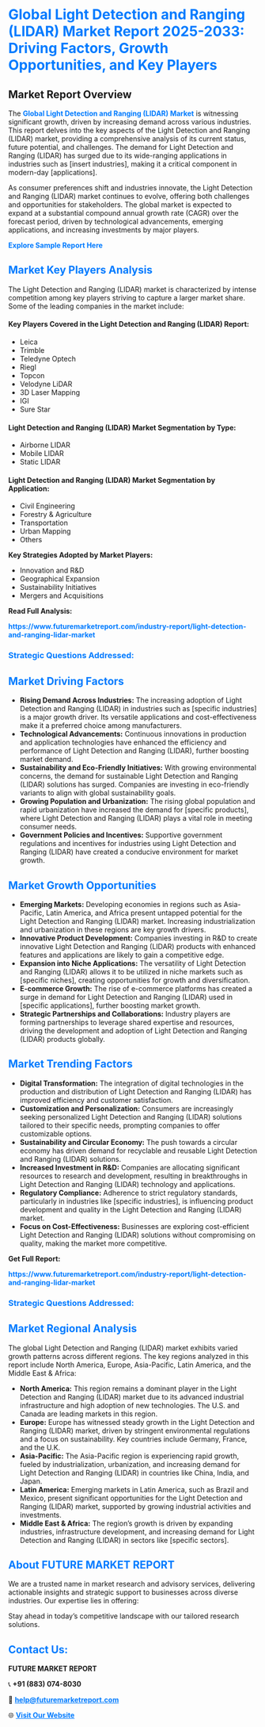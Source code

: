 <h1 style="color: #007BFF;">Global Light Detection and Ranging (LIDAR) Market Report 2025-2033: Driving Factors, Growth Opportunities, and Key Players</h1>

<section id="overview">
<h2>Market Report Overview</h2>
<p>The <a href="https://www.futuremarketreport.com/industry-report/light-detection-and-ranging-lidar-market" style="color: #007BFF; text-decoration: none;"><strong>Global Light Detection and Ranging (LIDAR) Market</strong></a> is witnessing significant growth, driven by increasing demand across various industries. This report delves into the key aspects of the Light Detection and Ranging (LIDAR) market, providing a comprehensive analysis of its current status, future potential, and challenges. The demand for Light Detection and Ranging (LIDAR) has surged due to its wide-ranging applications in industries such as [insert industries], making it a critical component in modern-day [applications].</p>
<p>As consumer preferences shift and industries innovate, the Light Detection and Ranging (LIDAR) market continues to evolve, offering both challenges and opportunities for stakeholders. The global market is expected to expand at a substantial compound annual growth rate (CAGR) over the forecast period, driven by technological advancements, emerging applications, and increasing investments by major players.</p>
</section>

<section id="overview">
<p><a href="https://www.futuremarketreport.com/request-sample/reportId=98352" style="color: #007BFF; text-decoration: none;"><strong>Explore Sample Report Here</strong></a></p>
</section>

<section id="key-players">
<h2 style="color: #007BFF;">Market Key Players Analysis</h2>
<p>The Light Detection and Ranging (LIDAR) market is characterized by intense competition among key players striving to capture a larger market share. Some of the leading companies in the market include:</p>
<h4>Key Players Covered in the Light Detection and Ranging (LIDAR) Report:</h4>
<ul><li>Leica</li><li>Trimble</li><li>Teledyne Optech</li><li>Riegl</li><li>Topcon</li><li>Velodyne LiDAR</li><li>3D Laser Mapping</li><li>IGI</li><li>Sure Star</li></ul>
<h4>Light Detection and Ranging (LIDAR) Market Segmentation by Type:</h4>
<ul><li>Airborne LIDAR</li><li>Mobile LIDAR</li><li>Static LIDAR</li></ul>

<h4>Light Detection and Ranging (LIDAR) Market Segmentation by Application:</h4>
<ul><li>Civil Engineering</li><li>Forestry &amp; Agriculture</li><li>Transportation</li><li>Urban Mapping</li><li>Others</li></ul>
<p><strong>Key Strategies Adopted by Market Players:</strong></p>
<ul>
<li>Innovation and R&D</li>
<li>Geographical Expansion</li>
<li>Sustainability Initiatives</li>
<li>Mergers and Acquisitions</li>
</ul>
</section>

<section>
<p><strong>Read Full Analysis: </strong></p><a href="https://www.futuremarketreport.com/industry-report/light-detection-and-ranging-lidar-market" style="color: #007BFF; text-decoration: none;"><strong>https://www.futuremarketreport.com/industry-report/light-detection-and-ranging-lidar-market</strong></a>
<h3 style="color: #007BFF;">Strategic Questions Addressed:</h3>
</section>

<section id="driving-factors">
<h2 style="color: #007BFF;">Market Driving Factors</h2>
<ul>
<li><strong>Rising Demand Across Industries:</strong> The increasing adoption of Light Detection and Ranging (LIDAR) in industries such as [specific industries] is a major growth driver. Its versatile applications and cost-effectiveness make it a preferred choice among manufacturers.</li>
<li><strong>Technological Advancements:</strong> Continuous innovations in production and application technologies have enhanced the efficiency and performance of Light Detection and Ranging (LIDAR), further boosting market demand.</li>
<li><strong>Sustainability and Eco-Friendly Initiatives:</strong> With growing environmental concerns, the demand for sustainable Light Detection and Ranging (LIDAR) solutions has surged. Companies are investing in eco-friendly variants to align with global sustainability goals.</li>
<li><strong>Growing Population and Urbanization:</strong> The rising global population and rapid urbanization have increased the demand for [specific products], where Light Detection and Ranging (LIDAR) plays a vital role in meeting consumer needs.</li>
<li><strong>Government Policies and Incentives:</strong> Supportive government regulations and incentives for industries using Light Detection and Ranging (LIDAR) have created a conducive environment for market growth.</li>
</ul>
</section>

<section id="growth-opportunities">
<h2 style="color: #007BFF;">Market Growth Opportunities</h2>
<ul>
<li><strong>Emerging Markets:</strong> Developing economies in regions such as Asia-Pacific, Latin America, and Africa present untapped potential for the Light Detection and Ranging (LIDAR) market. Increasing industrialization and urbanization in these regions are key growth drivers.</li>
<li><strong>Innovative Product Development:</strong> Companies investing in R&D to create innovative Light Detection and Ranging (LIDAR) products with enhanced features and applications are likely to gain a competitive edge.</li>
<li><strong>Expansion into Niche Applications:</strong> The versatility of Light Detection and Ranging (LIDAR) allows it to be utilized in niche markets such as [specific niches], creating opportunities for growth and diversification.</li>
<li><strong>E-commerce Growth:</strong> The rise of e-commerce platforms has created a surge in demand for Light Detection and Ranging (LIDAR) used in [specific applications], further boosting market growth.</li>
<li><strong>Strategic Partnerships and Collaborations:</strong> Industry players are forming partnerships to leverage shared expertise and resources, driving the development and adoption of Light Detection and Ranging (LIDAR) products globally.</li>
</ul>
</section>

<section id="trending-factors">
<h2 style="color: #007BFF;">Market Trending Factors</h2>
<ul>
<li><strong>Digital Transformation:</strong> The integration of digital technologies in the production and distribution of Light Detection and Ranging (LIDAR) has improved efficiency and customer satisfaction.</li>
<li><strong>Customization and Personalization:</strong> Consumers are increasingly seeking personalized Light Detection and Ranging (LIDAR) solutions tailored to their specific needs, prompting companies to offer customizable options.</li>
<li><strong>Sustainability and Circular Economy:</strong> The push towards a circular economy has driven demand for recyclable and reusable Light Detection and Ranging (LIDAR) solutions.</li>
<li><strong>Increased Investment in R&D:</strong> Companies are allocating significant resources to research and development, resulting in breakthroughs in Light Detection and Ranging (LIDAR) technology and applications.</li>
<li><strong>Regulatory Compliance:</strong> Adherence to strict regulatory standards, particularly in industries like [specific industries], is influencing product development and quality in the Light Detection and Ranging (LIDAR) market.</li>
<li><strong>Focus on Cost-Effectiveness:</strong> Businesses are exploring cost-efficient Light Detection and Ranging (LIDAR) solutions without compromising on quality, making the market more competitive.</li>
</ul>
</section>

<section>
<p><strong>Get Full Report: </strong></p><a href="https://www.futuremarketreport.com/industry-report/light-detection-and-ranging-lidar-market" style="color: #007BFF; text-decoration: none;"><strong>https://www.futuremarketreport.com/industry-report/light-detection-and-ranging-lidar-market</strong></a>
<h3 style="color: #007BFF;">Strategic Questions Addressed:</h3>
</section>


<section id="regional-analysis">
<h2 style="color: #007BFF;">Market Regional Analysis</h2>
<p>The global Light Detection and Ranging (LIDAR) market exhibits varied growth patterns across different regions. The key regions analyzed in this report include North America, Europe, Asia-Pacific, Latin America, and the Middle East & Africa:</p>
<ul>
<li><strong>North America:</strong> This region remains a dominant player in the Light Detection and Ranging (LIDAR) market due to its advanced industrial infrastructure and high adoption of new technologies. The U.S. and Canada are leading markets in this region.</li>
<li><strong>Europe:</strong> Europe has witnessed steady growth in the Light Detection and Ranging (LIDAR) market, driven by stringent environmental regulations and a focus on sustainability. Key countries include Germany, France, and the U.K.</li>
<li><strong>Asia-Pacific:</strong> The Asia-Pacific region is experiencing rapid growth, fueled by industrialization, urbanization, and increasing demand for Light Detection and Ranging (LIDAR) in countries like China, India, and Japan.</li>
<li><strong>Latin America:</strong> Emerging markets in Latin America, such as Brazil and Mexico, present significant opportunities for the Light Detection and Ranging (LIDAR) market, supported by growing industrial activities and investments.</li>
<li><strong>Middle East & Africa:</strong> The region’s growth is driven by expanding industries, infrastructure development, and increasing demand for Light Detection and Ranging (LIDAR) in sectors like [specific sectors].</li>
</ul>
</section>

<footer>
<h2 style="color: #007BFF;">About FUTURE MARKET REPORT</h2>
<p>We are a trusted name in market research and advisory services, delivering actionable insights and strategic support to businesses across diverse industries. Our expertise lies in offering:</p>

<p>Stay ahead in today’s competitive landscape with our tailored research solutions.</p>

<h2 style="color: #007BFF;">Contact Us:</h2>
<p><strong>FUTURE MARKET REPORT</strong></p>
<p>📞 <strong>+91 (883) 074-8030</strong></p>
<p>📧 <strong><a href="mailto:help@futuremarketreport.com" style="color: #007BFF;">help@futuremarketreport.com</a></strong></p>
<p>🌐 <strong><a href="https://www.futuremarketreport.com/" style="color: #007BFF;">Visit Our Website</a></strong></p>
</footer>